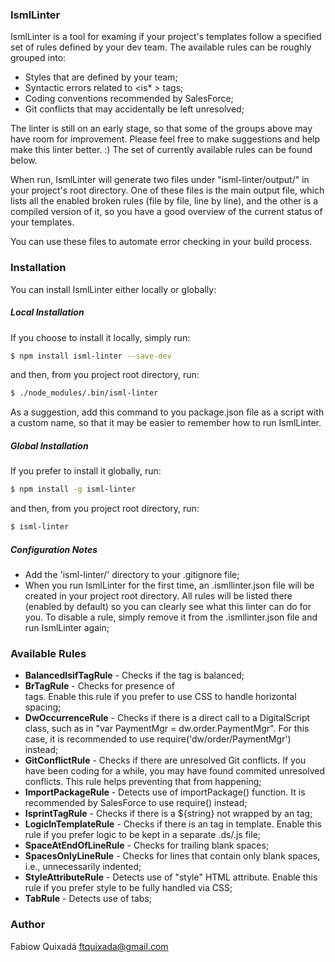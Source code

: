 ### IsmlLinter
IsmlLinter is a tool for examing if your project's templates follow a specified set of rules defined by your dev team. The available rules can be roughly grouped into: 

 - Styles that are defined by your team;
 - Syntactic errors related to <is* > tags;
 - Coding conventions recommended by SalesForce;
 - Git conflicts that may accidentally be left unresolved;

The linter is still on an early stage, so that some of the groups above may have room for improvement. Please feel free to make suggestions and help make this linter better. :) The set of currently available rules can be found below.

When run, IsmlLinter will generate two files under "isml-linter/output/" in your project's root directory. One of these files is the main output file, which lists all the enabled broken rules (file by file, line by line), and the other is a compiled version of it, so you have a good overview of the current status of your templates.

You can use these files to automate error checking in your build process.

### Installation

You can install IsmlLinter either locally or globally:

##### Local Installation
If you choose to install it locally, simply run:

```sh
$ npm install isml-linter --save-dev
```

and then, from you project root directory, run:

```sh
$ ./node_modules/.bin/isml-linter
```

As a suggestion, add this command to you package.json file as a script with a custom name, so that it may be easier to remember how to run IsmlLinter.

##### Global Installation
If you prefer to install it globally, run:

```sh
$ npm install -g isml-linter
```

and then, from you project root directory, run:

```sh
$ isml-linter
```

##### Configuration Notes

- Add the 'isml-linter/' directory to your .gitignore file;
- When you run IsmlLinter for the first time, an .ismllinter.json file will be created in your project root directory. All rules will be listed there (enabled by default) so you can clearly see what this linter can do for you. To disable a rule, simply remove it from the .ismllinter.json file and run IsmlLinter again;

### Available Rules

- **BalancedIsifTagRule** - Checks if the <isif/> tag is balanced;
- **BrTagRule** - Checks for presence of <br/> tags. Enable this rule if you prefer to use CSS to handle horizontal spacing;
- **DwOccurrenceRule** - Checks if there is a direct call to a DigitalScript class, such as in "var PaymentMgr = dw.order.PaymentMgr". For this case, it is recommended to use require('dw/order/PaymentMgr') instead;
- **GitConflictRule** - Checks if there are unresolved Git conflicts. If you have been coding for a while, you may have found commited unresolved conflicts. This rule helps preventing that from happening;
- **ImportPackageRule** - Detects use of importPackage() function. It is recommended by SalesForce to use require() instead;
- **IsprintTagRule** - Checks if there is a ${string} not wrapped by an <isprint/> tag;
- **LogicInTemplateRule** - Checks if there is an <isscript/> tag in template. Enable this rule if you prefer logic to be kept in a separate .ds/.js file; 
- **SpaceAtEndOfLineRule** - Checks for trailing blank spaces;
- **SpacesOnlyLineRule** - Checks for lines that contain only blank spaces, i.e., unnecessarily indented;
- **StyleAttributeRule** - Detects use of "style" HTML attribute. Enable this rule if you prefer style to be fully handled via CSS;
- **TabRule** - Detects use of tabs;


### Author
Fabiow Quixadá <ftquixada@gmail.com>
